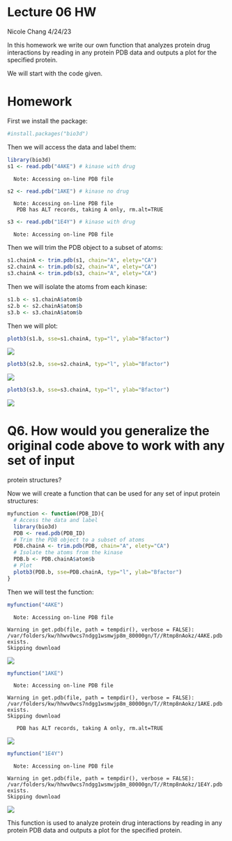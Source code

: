 Lecture 06 HW
================
Nicole Chang
4/24/23

In this homework we write our own function that analyzes protein drug
interactions by reading in any protein PDB data and outputs a plot for
the specified protein.

We will start with the code given.

# Homework

First we install the package:

``` r
#install.packages("bio3d")
```

Then we will access the data and label them:

``` r
library(bio3d)
s1 <- read.pdb("4AKE") # kinase with drug
```

      Note: Accessing on-line PDB file

``` r
s2 <- read.pdb("1AKE") # kinase no drug
```

      Note: Accessing on-line PDB file
       PDB has ALT records, taking A only, rm.alt=TRUE

``` r
s3 <- read.pdb("1E4Y") # kinase with drug
```

      Note: Accessing on-line PDB file

Then we will trim the PDB object to a subset of atoms:

``` r
s1.chainA <- trim.pdb(s1, chain="A", elety="CA")
s2.chainA <- trim.pdb(s2, chain="A", elety="CA")
s3.chainA <- trim.pdb(s3, chain="A", elety="CA")
```

Then we will isolate the atoms from each kinase:

``` r
s1.b <- s1.chainA$atom$b
s2.b <- s2.chainA$atom$b
s3.b <- s3.chainA$atom$b
```

Then we will plot:

``` r
plotb3(s1.b, sse=s1.chainA, typ="l", ylab="Bfactor")
```

![](Lecture06HW_files/figure-commonmark/unnamed-chunk-5-1.png)

``` r
plotb3(s2.b, sse=s2.chainA, typ="l", ylab="Bfactor")
```

![](Lecture06HW_files/figure-commonmark/unnamed-chunk-5-2.png)

``` r
plotb3(s3.b, sse=s3.chainA, typ="l", ylab="Bfactor")
```

![](Lecture06HW_files/figure-commonmark/unnamed-chunk-5-3.png)

# Q6. How would you generalize the original code above to work with any set of input

protein structures?

Now we will create a function that can be used for any set of input
protein structures:

``` r
myfunction <- function(PDB_ID){
  # Access the data and label
  library(bio3d)
  PDB <- read.pdb(PDB_ID)
  # Trim the PDB object to a subset of atoms
  PDB.chainA <- trim.pdb(PDB, chain="A", elety="CA")
  # Isolate the atoms from the kinase
  PDB.b <- PDB.chainA$atom$b
  # Plot
  plotb3(PDB.b, sse=PDB.chainA, typ="l", ylab="Bfactor")
}
```

Then we will test the function:

``` r
myfunction("4AKE")
```

      Note: Accessing on-line PDB file

    Warning in get.pdb(file, path = tempdir(), verbose = FALSE):
    /var/folders/kw/hhwv0wcs7ndgg1wsmwjp8m_80000gn/T//Rtmp8nAokz/4AKE.pdb exists.
    Skipping download

![](Lecture06HW_files/figure-commonmark/unnamed-chunk-7-1.png)

``` r
myfunction("1AKE")
```

      Note: Accessing on-line PDB file

    Warning in get.pdb(file, path = tempdir(), verbose = FALSE):
    /var/folders/kw/hhwv0wcs7ndgg1wsmwjp8m_80000gn/T//Rtmp8nAokz/1AKE.pdb exists.
    Skipping download

       PDB has ALT records, taking A only, rm.alt=TRUE

![](Lecture06HW_files/figure-commonmark/unnamed-chunk-7-2.png)

``` r
myfunction("1E4Y")
```

      Note: Accessing on-line PDB file

    Warning in get.pdb(file, path = tempdir(), verbose = FALSE):
    /var/folders/kw/hhwv0wcs7ndgg1wsmwjp8m_80000gn/T//Rtmp8nAokz/1E4Y.pdb exists.
    Skipping download

![](Lecture06HW_files/figure-commonmark/unnamed-chunk-7-3.png)

This function is used to analyze protein drug interactions by reading in
any protein PDB data and outputs a plot for the specified protein.
